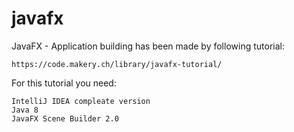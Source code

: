# javafx

JavaFX - Application building has been made by following tutorial:
```
https://code.makery.ch/library/javafx-tutorial/
```

For this tutorial you need:
```
IntelliJ IDEA compleate version
Java 8
JavaFX Scene Builder 2.0
```

